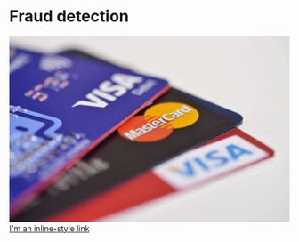 # Fraud detection
![image](https://github.com/ysh11/fraud_detection/blob/master/creditcards.jpg)
[I'm an inline-style link](https://github.com/ysh11/fraud_detection/blob/master/EDA.ipynb)
